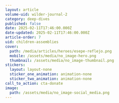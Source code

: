 ```yaml
---
layout: article
volume-uid: wilder-journal-2
category: deep-dives
published: false
date: 2025-02-11T17:46:00.000Z
date-updated: 2025-02-11T17:46:00.000Z
article-order: 7
uid: children-assemblies
cover:
  path: /media/articles/heroes/esepe-reflejo.png
  mobile: /assets/media/no_image-hero.png
  thumbnail: /assets/media/no_image-thumbnail.png
stickers:
  layout: layout-none
  sticker_one_animation: animation-none
  sticker_two_animation: animation-none
call_to_action: cta-donate
image:
  path: /assets/media/no_image-social_media.png
---
```

